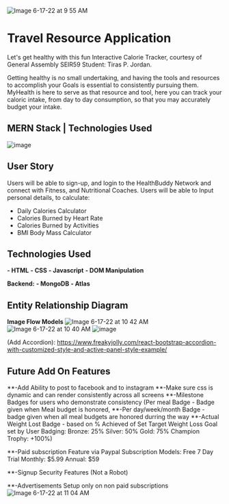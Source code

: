 ![Image 6-17-22 at 9 55 AM](https://user-images.githubusercontent.com/105219025/174312587-5884357b-a3f9-4a88-8c3f-07e68fc37feb.jpeg)

# Travel Resource Application

Let's get healthy with this fun Interactive Calorie Tracker, courtesy of General Assembly SEIR59 Student: Tiras P. Jordan.

Getting healthy is no small undertaking, and having the tools and resources to accomplish your Goals is essential to consistently pursuing them. MyHealth is here to serve as that resource and tool, here you can track your caloric intake, from day to day consumption, so that you may accurately budget your intake.

## MERN Stack | Technologies Used
![image](https://user-images.githubusercontent.com/105219025/177025448-327b43e9-5800-4aea-8d25-223730f89267.png)



## User Story

Users will be able to sign-up, and login to the HealthBuddy Network and connect with Fitness, and Nutritional Coaches. Users will be able to Input personal details, to calculate:

- Daily Calories Calculator
- Calories Burned by Heart Rate
- Calories Burned by Activities
- BMI Body Mass Calculator

## Technologies Used

**- HTML**
**- CSS**
**- Javascript**
**- DOM Manipulation**

**Backend:**
**- MongoDB**
**- Atlas**

## Entity Relationship Diagram

**Image Flow Models**
![Image 6-17-22 at 10 42 AM](https://user-images.githubusercontent.com/105219025/174321060-1cc6e5e1-8ca3-4dcc-bc90-77785c7b2e2b.jpeg)![Image 6-17-22 at 10 40 AM](https://user-images.githubusercontent.com/105219025/174321098-2b763b1e-d975-4a20-849f-3352f66b358f.jpeg)
![image](https://user-images.githubusercontent.com/105219025/174331007-16cbe68e-cfe8-4aaa-b836-2ceb837bde91.gif)

(Add Accordion):
https://www.freakyjolly.com/react-bootstrap-accordion-with-customized-style-and-active-panel-style-example/

## Future Add On Features

**-Add Ability to post to facebook and to instagram
**-Make sure css is dynamic and can render consistently across all screens
**-Milestone Badges for users who demonstrate consistency (Per meal Badge - Badge given when Meal budget is honored,
**-Per day/week/month Badge - badge given when all meal budgets are honored durring the way
\*\*-Actual Weight Lost Badge - based on % Achieved of Set Target Weight Loss Goal set by User Badging: Bronze: 25%
Silver: 50%
Gold: 75%
Champion Trophy: +100%)

\*\*-Paid subscription Feature via Paypal
Subscription Models:
Free 7 Day Trial
Monthly: $5.99
Annual: $59

\*\*-Signup Security Features
(Not a Robot)

\*\*-Advertisements Setup only on non paid subscriptions
![Image 6-17-22 at 11 04 AM](https://user-images.githubusercontent.com/105219025/174325135-00d1fffd-7296-4d00-93a8-09612acf2c33.jpeg)
